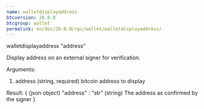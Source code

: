 ```yaml
---
name: walletdisplayaddress
btcversion: 28.0.0
btcgroup: wallet
permalink: en/doc/28.0.0/rpc/wallet/walletdisplayaddress/
---
```


walletdisplayaddress "address"

Display address on an external signer for verification.

Arguments:
1. address    (string, required) bitcoin address to display

Result:
{                       (json object)
  "address" : "str"     (string) The address as confirmed by the signer
}


